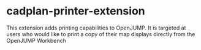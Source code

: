 # cadplan-printer-extension

This extension adds printing capabilities to OpenJUMP. It is targeted at users who
would like to print a copy of their map displays directly from the OpenJUMP
Workbench